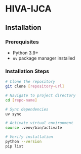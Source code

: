 # HIVA-IJCA

## Installation

### Prerequisites
- Python 3.9+
- `uv` package manager installed

### Installation Steps

```bash
# Clone the repository
git clone [repository-url]

# Navigate to project directory
cd [repo-name]

# Sync dependencies
uv sync

# Activate virtual environment
source .venv/bin/activate

# Verify installation
python --version
pip list
```


